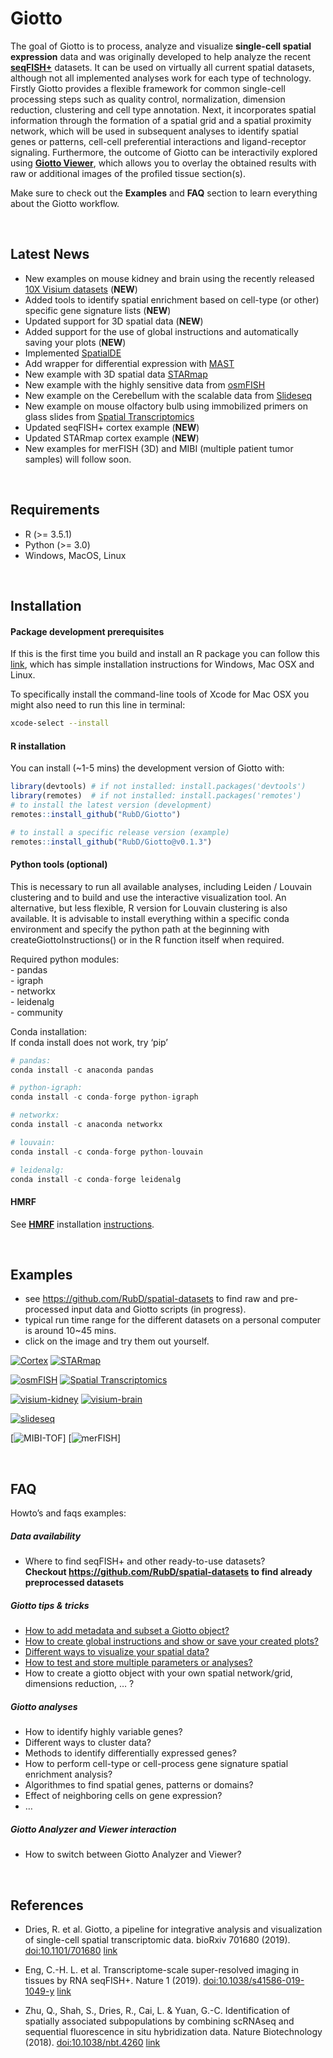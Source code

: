 
<!-- README.md is generated from README.Rmd. Please edit that file -->

# Giotto

<!-- badges: start -->

<!-- badges: end -->

The goal of Giotto is to process, analyze and visualize **single-cell
spatial expression** data and was originally developed to help analyze
the recent
[**seqFISH+**](https://www.nature.com/articles/s41586-019-1049-y)
datasets. It can be used on virtually all current spatial datasets,
although not all implemented analyses work for each type of technology.
Firstly Giotto provides a flexible framework for common single-cell
processing steps such as quality control, normalization, dimension
reduction, clustering and cell type annotation. Next, it incorporates
spatial information through the formation of a spatial grid and a
spatial proximity network, which will be used in subsequent analyses to
identify spatial genes or patterns, cell-cell preferential interactions
and ligand-receptor signaling. Furthermore, the outcome of Giotto can be
interactivily explored using [**Giotto
Viewer**](http://spatial.rc.fas.harvard.edu/giotto-viewer/), which
allows you to overlay the obtained results with raw or additional images
of the profiled tissue section(s).

Make sure to check out the **Examples** and **FAQ** section to learn
everything about the Giotto workflow.

 

## Latest News

  - New examples on mouse kidney and brain using the recently released
    [10X Visium
    datasets](https://www.10xgenomics.com/spatial-transcriptomics/)
    (**NEW**)
  - Added tools to identify spatial enrichment based on cell-type (or
    other) specific gene signature lists (**NEW**)
  - Updated support for 3D spatial data (**NEW**)
  - Added support for the use of global instructions and automatically
    saving your plots (**NEW**)
  - Implemented [SpatialDE](https://github.com/Teichlab/SpatialDE)
  - Add wrapper for differential expression with
    [MAST](https://github.com/RGLab/MAST)
  - New example with 3D spatial data
    [STARmap](https://science.sciencemag.org/content/361/6400/eaat5691)
  - New example with the highly sensitive data from
    [osmFISH](https://www.nature.com/articles/s41592-018-0175-z)
  - New example on the Cerebellum with the scalable data from
    [Slideseq](https://science.sciencemag.org/content/363/6434/1463)
  - New example on mouse olfactory bulb using immobilized primers on
    glass slides from [Spatial
    Transcriptomics](https://science.sciencemag.org/content/353/6294/78)
  - Updated seqFISH+ cortex example (**NEW**)
  - Updated STARmap cortex example (**NEW**)
  - New examples for merFISH (3D) and MIBI (multiple patient tumor
    samples) will follow soon.

 

## Requirements

  - R (\>= 3.5.1)
  - Python (\>= 3.0)
  - Windows, MacOS, Linux

 

## Installation

#### Package development prerequisites

If this is the first time you build and install an R package you can
follow this
[link](https://support.rstudio.com/hc/en-us/articles/200486498-Package-Development-Prerequisites),
which has simple installation instructions for Windows, Mac OSX and
Linux.

To specifically install the command-line tools of Xcode for Mac OSX you
might also need to run this line in terminal:

``` bash
xcode-select --install
```

#### R installation

You can install (\~1-5 mins) the development version of Giotto with:

``` r
library(devtools) # if not installed: install.packages('devtools') 
library(remotes)  # if not installed: install.packages('remotes')
# to install the latest version (development)
remotes::install_github("RubD/Giotto")

# to install a specific release version (example)
remotes::install_github("RubD/Giotto@v0.1.3")
```

#### Python tools (optional)

This is necessary to run all available analyses, including Leiden /
Louvain clustering and to build and use the interactive visualization
tool. An alternative, but less flexible, R version for Louvain
clustering is also available. It is advisable to install everything
within a specific conda environment and specify the python path at the
beginning with createGiottoInstructions() or in the R function itself
when required.

Required python modules:  
\- pandas  
\- igraph  
\- networkx  
\- leidenalg  
\- community

Conda installation:  
If conda install does not work, try ‘pip’

``` python
# pandas:
conda install -c anaconda pandas

# python-igraph:
conda install -c conda-forge python-igraph

# networkx:
conda install -c anaconda networkx

# louvain:
conda install -c conda-forge python-louvain

# leidenalg:
conda install -c conda-forge leidenalg
```

#### HMRF

See [**HMRF**](http://www.nature.com/articles/nbt.4260) installation
[instructions](http://spatial.rc.fas.harvard.edu/install.html).

 

## Examples

  - see <https://github.com/RubD/spatial-datasets> to find raw and
    pre-processed input data and Giotto scripts (in progress).
  - typical run time range for the different datasets on a personal
    computer is around 10\~45 mins.  
  - click on the image and try them out yourself.

[![Cortex](./inst/images/cortex_image_summary.png)](./inst/examples/mouse_cortex_svz/seqfish_cortex_Giotto_v0.1.2_update.md)
[![STARmap](./inst/images/starmap_cortex_image_summary.png)](./inst/examples/mouse_starmap_cortex/starmap_cortex_Giotto_v0.1.2_update.md)

[![osmFISH](./inst/images/osmFISH_SS_cortex_image_summary.png)](./inst/examples/mouse_osmFISH_SS_cortex/osmFISH_SS_cortex_Giotto_v0.1.2.md)
[![Spatial
Transcriptomics](./inst/images/SpatTx_OB_image_summary.png)](./inst/examples/mouse_SpatTx_OB/mouse_SpatTx_OB_Giotto_v0.1.2.md)

[![visium-kidney](./inst/images/visium_kidney_image_summary.png)](./inst/examples/mouse_visium_kidney/mouse_visium_kidney_Giotto_v0.1.3.md)
[![visium-brain](./inst/images/visium_brain_image_summary.png)](./inst/examples/mouse_visium_brain/mouse_visium_brain_Giotto_v0.1.3.md)

[![slideseq](./inst/images/slideseq_cerebellum_image_summary.png)](./inst/examples/mouse_slideseq_cerebellum/slideseq_cerebellum_Giotto_v0.1.2.md)

\[![MIBI-TOF](./inst/images/MIBI_tumor_image_summary.png)\]
\[![merFISH](./inst/images/merFISH_hypothalam_image_summary.png)\]

 

## FAQ

Howto’s and faqs examples:

##### Data availability

  - Where to find seqFISH+ and other ready-to-use datasets?  
    **Checkout <https://github.com/RubD/spatial-datasets> to find
    already preprocessed datasets**

##### Giotto tips & tricks

  - [How to add metadata and subset a Giotto
    object?](./inst/faqs/metadata_and_subset/metadata_and_subset_VC.md)
  - [How to create global instructions and show or save your created
    plots?](./inst/faqs/instructions_and_plotting/instructions_and_plotting.md)
  - [Different ways to visualize your spatial
    data?](./inst/faqs/visualization_options/visualization_options.md)
  - [How to test and store multiple parameters or
    analyses?](./inst/faqs/work_with_multiple_analyses/work_with_multiple_analyses.md)
  - How to create a giotto object with your own spatial network/grid,
    dimensions reduction, … ?

##### Giotto analyses

  - How to identify highly variable genes?  
  - Different ways to cluster data?
  - Methods to identify differentially expressed genes?  
  - How to perform cell-type or cell-process gene signature spatial
    enrichment analysis?
  - Algorithmes to find spatial genes, patterns or domains?
  - Effect of neighboring cells on gene expression?  
  - …

##### Giotto Analyzer and Viewer interaction

  - How to switch between Giotto Analyzer and Viewer?

 

## References

  - Dries, R. et al. Giotto, a pipeline for integrative analysis and
    visualization of single-cell spatial transcriptomic data. bioRxiv
    701680 (2019). <doi:10.1101/701680>
    [link](https://www.biorxiv.org/content/10.1101/701680v1)

  - Eng, C.-H. L. et al. Transcriptome-scale super-resolved imaging in
    tissues by RNA seqFISH+. Nature 1 (2019).
    <doi:10.1038/s41586-019-1049-y>
    [link](https://www.nature.com/articles/s41586-019-1049-y)

  - Zhu, Q., Shah, S., Dries, R., Cai, L. & Yuan, G.-C. Identification
    of spatially associated subpopulations by combining scRNAseq and
    sequential fluorescence in situ hybridization data. Nature
    Biotechnology (2018). <doi:10.1038/nbt.4260>
    [link](https://www.nature.com/articles/nbt.4260)
